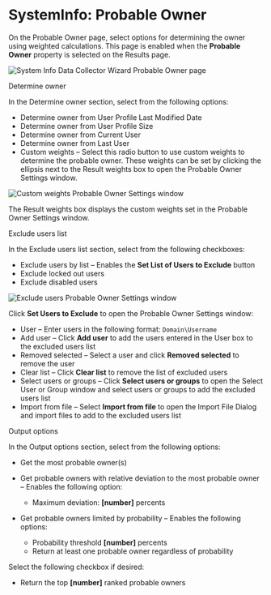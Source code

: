 # SystemInfo: Probable Owner

On the Probable Owner page, select options for determining the owner using weighted calculations.
This page is enabled when the **Probable Owner** property is selected on the Results page.

![System Info Data Collector Wizard Probable Owner page](/img/versioned_docs/accessanalyzer_11.6/accessanalyzer/admin/datacollector/exchangepublicfolder/probableowner.webp)

Determine owner

In the Determine owner section, select from the following options:

- Determine owner from User Profile Last Modified Date
- Determine owner from User Profile Size
- Determine owner from Current User
- Determine owner from Last User
- Custom weights – Select this radio button to use custom weights to determine the probable owner.
  These weights can be set by clicking the ellipsis next to the Result weights box to open the
  Probable Owner Settings window.

![Custom weights Probable Owner Settings window](/img/versioned_docs/accessanalyzer_11.6/accessanalyzer/admin/datacollector/systeminfo/customweights.webp)

The Result weights box displays the custom weights set in the Probable Owner Settings window.

Exclude users list

In the Exclude users list section, select from the following checkboxes:

- Exclude users by list – Enables the **Set List of Users to Exclude** button
- Exclude locked out users
- Exclude disabled users

![Exclude users Probable Owner Settings window](/img/versioned_docs/accessanalyzer_11.6/accessanalyzer/admin/datacollector/systeminfo/excludeusers.webp)

Click **Set Users to Exclude** to open the Probable Owner Settings window:

- User – Enter users in the following format: `Domain\Username`
- Add user – Click **Add user** to add the users entered in the User box to the excluded users list
- Removed selected – Select a user and click **Removed selected** to remove the user
- Clear list – Click **Clear list** to remove the list of excluded users
- Select users or groups – Click **Select users or groups** to open the Select User or Group window
  and select users or groups to add the excluded users list
- Import from file – Select **Import from file** to open the Import File Dialog and import files to
  add to the excluded users list

Output options

In the Output options section, select from the following options:

- Get the most probable owner(s)
- Get probable owners with relative deviation to the most probable owner – Enables the following
  option:

  - Maximum deviation: **[number]** percents

- Get probable owners limited by probability – Enables the following options:

  - Probability threshold **[number]** percents
  - Return at least one probable owner regardless of probability

Select the following checkbox if desired:

- Return the top **[number]** ranked probable owners
